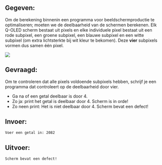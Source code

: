 ## Gegeven: 

Om de berekening binnenin een programma voor beeldschermproductie te optimaliseren; moeten we de deelbaarheid van de schermen berekenen. Elk Q-OLED scherm bestaat uit pixels en elke individuele pixel bestaat uit een rode subpixel, een groene subpixel, een blauwe subpixel en een witte subpixel (om extra lichtsterkte bij wit kleur te bekomen). Deze **vier** subpixels vormen dus samen één pixel. 


<img src="https://www.displaymate.com/iPhone_12Pro_Diamond_Sub-Pixels_1P.jpg"/>

## Gevraagd:

Om te controleren dat alle pixels voldoende subpixels hebben, schrijf je een programma dat controleert op de deelbaarheid door vier. 

* Ga na of een getal deelbaar is door 4. 
* Zo ja: print het getal is deelbaar door 4. Scherm is in orde!
* Zo neen print: Het is niet deelbaar door 4. Scherm bevat een defect! 

## Invoer: 
```
Voer een getal in: 2082

```

## Uitvoer: 
```
Scherm bevat een defect!
```


